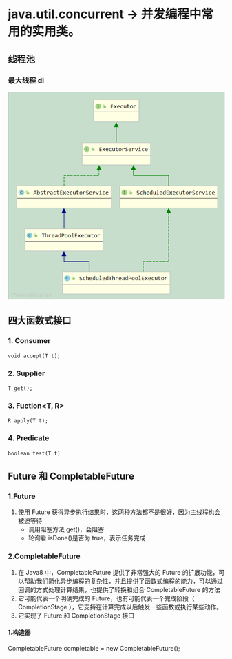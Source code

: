 # java.util.concurrent -> 并发编程中常用的实用类。

## 线程池

### 最大线程 di

![Executor](./images/executor.png)

## 四大函数式接口

### 1. Consumer<T>

    void accept(T t);

### 2. Supplier<T>

    T get();

### 3. Fuction<T, R>

    R apply(T t);

### 4. Predicate<T>

    boolean test(T t)

## Future 和 CompletableFuture

### 1.Future

1. 使用 Future 获得异步执行结果时，这两种方法都不是很好，因为主线程也会被迫等待
   - 调用阻塞方法 get()，会阻塞
   - 轮询看 isDone()是否为 true，表示任务完成

### 2.CompletableFuture

1. 在 Java8 中，CompletableFuture 提供了非常强大的 Future 的扩展功能，可以帮助我们简化异步编程的复杂性，并且提供了函数式编程的能力，可以通过回调的方式处理计算结果，也提供了转换和组合 CompletableFuture 的方法
2. 它可能代表一个明确完成的 Future，也有可能代表一个完成阶段（ CompletionStage ），它支持在计算完成以后触发一些函数或执行某些动作。
3. 它实现了 Future 和 CompletionStage 接口

#### 1.构造器

CompletableFuture completable = new CompletableFuture();
